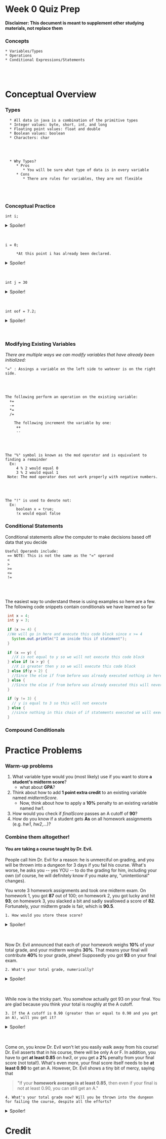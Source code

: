 # Week 0 Quiz Prep

**Disclaimer: This document is meant to supplement other studying materials, not replace them**
### Concepts
    * Variables/Types
    * Operations
    * Conditional Expressions/Statements
   <br></br>
   

# Conceptual Overview

### Types
      * All data in java is a combination of the primitive types
      * Integer values: byte, short, int, and long
      * Floating point values: float and double
      * Boolean values: boolean
      * Characters: char
   <br></br>

      * Why Types?
         * Pros
            * You will be sure what type of data is in every variable
         * Cons
            * There are rules for variables, they are not flexible
        
   <br></br>

### Conceptual Practice
    int i;
   <details>
   <summary>Spoiler!</summary>
   
         Declaring a variable of type int with the name i.
   </details>
      <br></br>


    i = 0;
   
         *At this point i has already been declared.
    
   <details>
   <summary>Spoiler!</summary>
       
         Setting a variable of type integer equal to 0.
   </details>
      <br></br>

   
    int j = 30
   <details>
   <summary>Spoiler!</summary>
   
         Did you notice the missing semi-colon? The program will crash and burn.
   </details>
      <br></br>

    
    int oof = 7.2;
   <details>
   <summary>Spoiler!</summary>
      
         We have declared a variable of type int. However we have set it equal to 7.2. 
         Unlike doubles an int is not capabale of having decimals. So it will be equal to 7.
   </details>
   <br></br>
   
   ### Modifying Existing Variables
   *There are multiple ways we can modify variables that have already been initialized:*
   
    "=" : Assings a variable on the left side to watever is on the right side. 
   <br></br>
   
    The following perform an operation on the existing variable:
      +=
      -=
      *=
      /=
      
        The following increment the variable by one:
         ++
         --
   <br></br>
   
    The "%" symbol is known as the mod operator and is equivalent to finding a remainder
      Ex:
         4 % 2 would equal 0
         3 % 2 would equal 1
     Note: The mod operator does not work properly with negative numbers.
       
  <br></br>
   
    The "!" is used to denote not:
      Ex:
         boolean x = true;
         !x would equal false
   

   
   ### Conditional Statements
   Conditional statements allow the computer to make decisions based off data that you decide
   
    Useful Operands include:
     == NOTE: This is not the same as the "=" operand
     <
     >
     >=
     <=
     !=
   <br></br>
   
   The easiest way to understand these is using examples so here are a few. The following code snippets contain conditionals we have learned so far
    
   ```java
    int x = 4;
    int y = 3;
    
    if (x >= 4) {
    //We will go in here and execute this code block since x >= 4
      System.out.println("I am inside this if statement");
    }
    
    if (x == y) {
      //X is not equal to y so we will not execute this code block
    } else if (x > y) {
      //X is greater then y so we will execute this code block
    } else if(y > 2) {
      //Since the else if from before was already executed nothing in here will execute
    } else {
      //Since the else if from before was already executed this will never execute
    }
    
    if (y != 3) {
      // y is equal to 3 so this will not execute
    } else {
      //since nothing in this chain of if statements executed we will execute the else statement.
    }
  ```
    
   
 
   
   ### Compound Conditionals
   
   # Practice Problems
   
   ### Warm-up problems
1. What variable type would you (most likely) use if you want to store **a student's midterm score**?
    - what about **GPA**?
2. Think about how to add **1 point extra credit** to an existing variable named _midtermScore_.
    - Now, think about how to apply a **10%** penalty to an existing variable named _hw1_.
3. How would you check if _finalScore_ passes an A cutoff of **90**?
4. How do you know if a student gets **As** on all homework assignments (e.g. _hw1_, _hw2_,...)?

### Combine them altogether!
#### You are taking a course taught by Dr. Evil.
People call him Dr. Evil for a reason: he is unmerciful on grading, and you will be thrown into a dungeon for 3 days if you fail his course. What's worse, he asks you -- yes YOU -- to do the grading for him, including your own (of course, he will definitely know if you make any, "unintentional" changes).

You wrote 3 homework assignments and took one midterm exam. On homework 1, you got **87** out of 100; on homework 2, you got lucky and hit **93**; on homework 3, you slacked a bit and sadly swallowed a score of **82**. Fortunately, your midterm grade is fair, which is **90.5**.

    1. How would you store these score?
<details>
  <summary>Spoiler!</summary>

  ```java
    // If you like percentage more
    //int hw1 = 87;
    //int hw2 = 93;
    //int hw3 = 82;
    //double midtermScore = 90.5;

    // or if you like fraction more
    double hw1 = 0.87;
    double hw2 = 0.93;
    double hw3 = 0.82;
    double midtermScore = 0.905;
  ```
</details>
<br></br>

Now Dr. Evil announced that each of your homework weighs **10%** of your total grade, and your midterm weighs **30%**. That means your final will contribute **40%** to your grade, phew! Supposedly you got **93** on your final exam.

    2. What's your total grade, numerically?
<details>
  <summary>Spoiler!</summary>

  ```java
    // using fraction
    double finalScore = 0.93;
    double hwAverge = (hw1 + hw2 + hw3) / 3;
    double totalGrade = 0.3 * hwAverage + 0.3 * midtermScore + 0.4 * finalScore;
  ```
  Numerically `totalGrade = 0.9015`.
</details>
<br></br>

While now is the tricky part. You somehow actually got 93 on your final. You are glad because you think your total is roughly at the A cutoff.

    3. If the A cutoff is 0.90 (greater than or equal to 0.90 and you get an A), will you get it?
<details>
  <summary>Spoiler!</summary>

  ```java
    // store the information in a boolean
    boolean getA = totalGrade >= 0.90;
    if (getA) {
      System.out.println("Haha! I get A!");
    } else {
      System.out.println("Oops not an A.");
    }
  ```
  Yes, you get an A!
</details>
<br></br>

Come on, you know Dr. Evil won't let you easily walk away from his course! Dr. Evil asserts that in his course, there will be only A or F. In addition, you have to get **at least 0.85** on _hw3_, or you get a **2%** penalty from your final score (not total!). What's even more, your final score itself needs to be **at least 0.90** to get an A. However, Dr. Evil shows a tiny bit of mercy, saying that
  > "If your **homework average is at least 0.85**, then even if your final is not at least 0.90, you can still get an A."

    4. What's your total grade now? Will you be thrown into the dungeon for failing the course, despite all the efforts?
<details>
  <summary>Spoiler!</summary>

  ```java
    // get updated final
    if (hw3 < 0.85) {
      finalScore *= 0.98;
    }
    totalGrade = 0.3 * hwAverage + 0.3 * midtermScore + 0.4 * finalScore;

    // see if you will be thrown to the dungeon
    if (totalGrade >= 0.90) {
      if (finalScore >= 0.90 || hwAverage >= 0.85) {
        System.out.println("Finally, an A!");
      } else {
        System.out.println("It's. Just. Brutal...");
      }
    } else {
      System.out.println("Well, maybe I can do better.");
    }
  ```
  Since your _hw3_ is 0.82, you suffer a 2% penalty on final. Hence, you `finalScore = 0.9114`. However, now your `totalGrade = 0.89806`. Dungeon you go!
</details>


   
   # Credit
   
   
